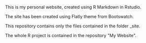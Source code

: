 This is my personal website, created using R Markdown in Rstudio.

The site has been created using Flatly theme from Bootswatch.

This repository contains only the files contained in the folder _site.

The whole R project is contained in the repository "My Website".

